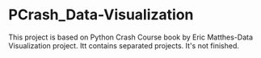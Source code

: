 # PCrash_Data-Visualization
This project is based on Python Crash Course book by Eric Matthes-Data Visualization project.
Itt contains separated projects. It's not finished.
